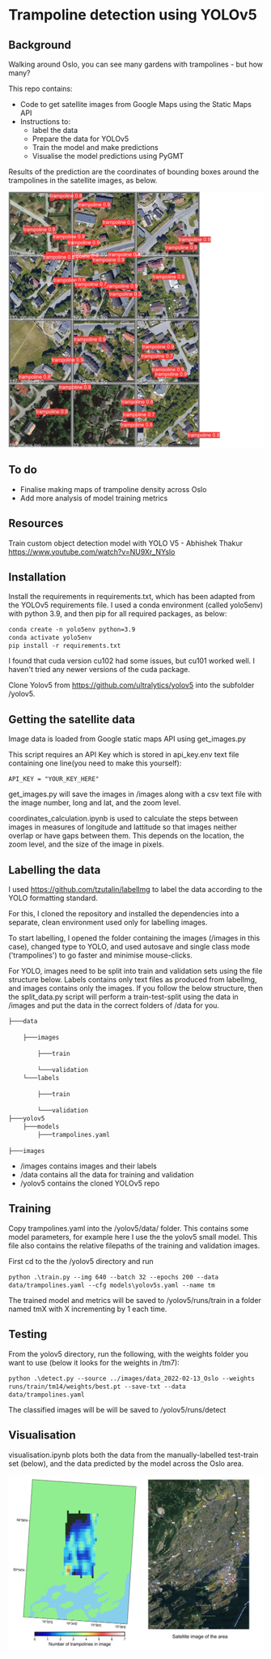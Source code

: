 # Trampoline detection using YOLOv5
## Background

Walking around Oslo, you can see many gardens with trampolines - but how many? 

This repo contains:
* Code to get satellite images from Google Maps using the Static Maps API
* Instructions to:
    - label the data
    - Prepare the data for YOLOv5
    - Train the model and make predictions
    - Visualise the model predictions using PyGMT

Results of the prediction are the coordinates of bounding boxes around the trampolines in the satellite images, as below.

![](./resources/val_batch0_pred.jpg)
## To do

* Finalise making maps of trampoline density across Oslo
* Add more analysis of model training metrics

## Resources

Train custom object detection model with YOLO V5 - Abhishek Thakur
https://www.youtube.com/watch?v=NU9Xr_NYslo

## Installation

Install the requirements in requirements.txt, which has been adapted from the YOLOv5 requirements file. I used a conda environment (called yolo5env) with python 3.9, and then pip for all required packages, as below:

    conda create -n yolo5env python=3.9
    conda activate yolo5env
    pip install -r requirements.txt

I found that cuda version cu102 had some issues, but cu101 worked well. I haven't tried any newer versions of the cuda package.

Clone Yolov5 from https://github.com/ultralytics/yolov5 into the subfolder /yolov5.

## Getting the satellite data

Image data is loaded from Google static maps API using get_images.py

This script requires an API Key which is stored in api_key.env text file containing one line(you need to make this yourself):

    API_KEY = "YOUR_KEY_HERE"
    
get_images.py will save the images in /images along with a csv text file with the image number, long and lat, and the zoom level.

coordinates_calculation.ipynb is used to calculate the steps between images in measures of longitude and lattitude so that images neither overlap or have gaps between them. This depends on the location, the zoom level, and the size of the image in pixels.

## Labelling the data

I used https://github.com/tzutalin/labelImg to label the data according to the YOLO formatting standard. 

For this, I cloned the repository and installed the dependencies into a separate, clean environment used only for labelling images. 

To start labelling, I opened the folder containing the images (/images in this case), changed type to YOLO, and used autosave and single class mode ('trampolines') to go faster and minimise mouse-clicks.

For YOLO, images need to be split into train and validation sets using the file structure below. Labels contains only text files as produced from labelImg, and images contains only the images. If you follow the below structure, then the split_data.py script will perform a train-test-split using the data in /images and put the data in the correct folders of /data for you.

    ├───data

        ├───images

            ├───train

            └───validation
        └───labels

            ├───train

            └───validation
    ├───yolov5
        ├───models
            ├───trampolines.yaml

    ├───images


* /images contains images and their labels
* /data contains all the data for training and validation
* /yolov5 contains the cloned YOLOv5 repo

## Training 

Copy trampolines.yaml into the /yolov5/data/ folder. This contains some model parameters, for example here I use the the yolov5 small model. This file also contains the relative filepaths of the training and validation images.

First cd to the the /yolov5 directory and run

    python .\train.py --img 640 --batch 32 --epochs 200 --data data/trampolines.yaml --cfg models\yolov5s.yaml --name tm

The trained model and metrics will be saved to /yolov5/runs/train in a folder named tmX with X incrementing by 1 each time.

## Testing

From the yolov5 directory, run the following, with the weights folder you want to use (below it looks for the weights in /tm7):

    python .\detect.py --source ../images/data_2022-02-13_Oslo --weights runs/train/tm14/weights/best.pt --save-txt --data data/trampolines.yaml

The classified images will be will be saved to /yolov5/runs/detect

## Visualisation

visualisation.ipynb plots both the data from the manually-labelled test-train set (below), and the data predicted by the model across the Oslo area.

![](./resources/training_set_location.png)

